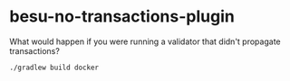 # besu-no-transactions-plugin

What would happen if you were running a validator that didn't propagate transactions? 


`./gradlew build docker` 

 
